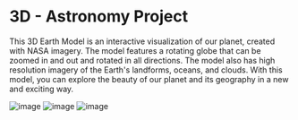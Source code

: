 # 3D - Astronomy Project

This 3D Earth Model is an interactive visualization of our planet, created with NASA imagery. The model features a rotating globe that can be zoomed in and out and rotated in all directions. The model also has high resolution imagery of the Earth's landforms, oceans, and clouds. With this model, you can explore the beauty of our planet and its geography in a new and exciting way.

![image](https://user-images.githubusercontent.com/63867153/211172670-9c158c81-81f2-4a4e-b08a-d9c30178f1c1.png)
![image](https://user-images.githubusercontent.com/63867153/211172678-b4f89013-8b20-4aa8-813d-2b1d44857d29.png)
![image](https://user-images.githubusercontent.com/63867153/211172749-37f09f0f-53ce-4bf0-9b8e-a31d9fdd99ce.png)
